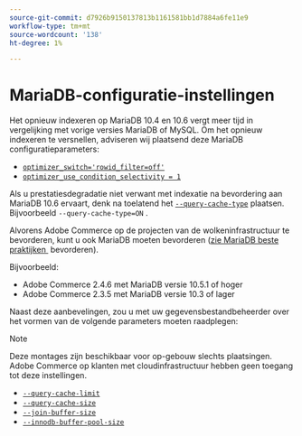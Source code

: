```yaml
---
source-git-commit: d7926b9150137813b1161581bb1d7884a6fe11e9
workflow-type: tm+mt
source-wordcount: '138'
ht-degree: 1%

---
```

# MariaDB-configuratie-instellingen

Het opnieuw indexeren op MariaDB 10.4 en 10.6 vergt meer tijd in vergelijking met vorige versies MariaDB of MySQL. Om het opnieuw indexeren te versnellen, adviseren wij plaatsend deze MariaDB configuratieparameters:

* [`optimizer_switch='rowid_filter=off'`](https://mariadb.com/kb/en/optimizer-switch/)
* [`optimizer_use_condition_selectivity = 1`](https://mariadb.com/products/skysql/docs/reference/es/system-variables/optimizer_use_condition_selectivity/)

Als u prestatiesdegradatie niet verwant met indexatie na bevordering aan MariaDB 10.6 ervaart, denk na toelatend het [`--query-cache-type` &#x200B;](https://mariadb.com/kb/en/server-system-variables/#query_cache_type) plaatsen. Bijvoorbeeld `--query-cache-type=ON` .

Alvorens Adobe Commerce op de projecten van de wolkeninfrastructuur te bevorderen, kunt u ook MariaDB moeten bevorderen ([&#x200B; zie MariaDB beste praktijken &#x200B;](../implementation-playbook/best-practices/maintenance/mariadb-upgrade.md) bevorderen).

Bijvoorbeeld:

* Adobe Commerce 2.4.6 met MariaDB versie 10.5.1 of hoger
* Adobe Commerce 2.3.5 met MariaDB versie 10.3 of lager

Naast deze aanbevelingen, zou u met uw gegevensbestandbeheerder over het vormen van de volgende parameters moeten raadplegen:

>[!NOTE]
>
>Deze montages zijn beschikbaar voor op-gebouw slechts plaatsingen. Adobe Commerce op klanten met cloudinfrastructuur hebben geen toegang tot deze instellingen.

* [`--query-cache-limit`](https://mariadb.com/kb/en/server-system-variables/#query_cache_limit)
* [`--query-cache-size`](https://mariadb.com/kb/en/server-system-variables/#query_cache_size)
* [`--join-buffer-size`](https://mariadb.com/kb/en/server-system-variables/#join_buffer_size)
* [`--innodb-buffer-pool-size`](https://mariadb.com/kb/en/innodb-buffer-pool/#innodb_buffer_pool_size)
